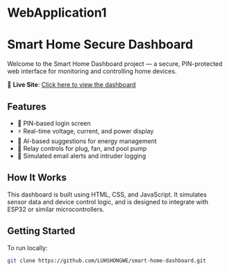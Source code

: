 # WebApplication1
# Smart Home Secure Dashboard

Welcome to the Smart Home Dashboard project — a secure, PIN-protected web interface for monitoring and controlling home devices.

🔗 **Live Site**: [Click here to view the dashboard](https://LUHSHONGWE.github.io/smart-home-dashboard/)

## Features

- 🔐 PIN-based login screen
- ⚡ Real-time voltage, current, and power display
- 🧠 AI-based suggestions for energy management
- 🔌 Relay controls for plug, fan, and pool pump
- 📧 Simulated email alerts and intruder logging

## How It Works

This dashboard is built using HTML, CSS, and JavaScript. It simulates sensor data and device control logic, and is designed to integrate with ESP32 or similar microcontrollers.

## Getting Started

To run locally:

```bash
git clone https://github.com/LUHSHONGWE/smart-home-dashboard.git

